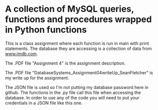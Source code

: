 # A collection of MySQL queries, functions and procedures wrapped in Python functions

This is a class assignment where each function is run in main with print statements. The database they are accessing is a collection of data from www.imdb.com.

The .PDF file "Assignment 4" is the assignment description.

The .PDF file "DatabaseSystems_Assignment04writeUp_SeanFletcher" is my write up for the assignment. 

The JSON file is used so I'm not putting my database password here in github. 
The functions in the .py file call this file when accessing the database. 
In order to use any of the code you will need to put your credentials in a JSON file like this one.








